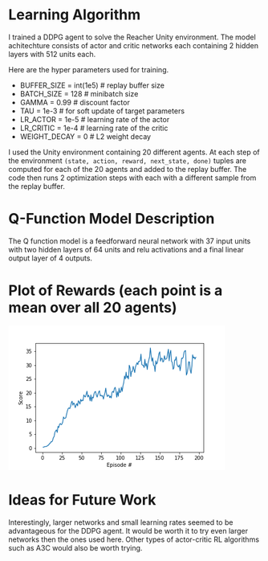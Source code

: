 # Learning Algorithm

I trained a DDPG agent to solve the Reacher Unity environment. The model achitechture consists of actor and critic networks each 
containing 2 hidden layers with 512 units each.

Here are the hyper parameters used for training.

* BUFFER_SIZE = int(1e5)  # replay buffer size
* BATCH_SIZE = 128        # minibatch size
* GAMMA = 0.99            # discount factor
* TAU = 1e-3              # for soft update of target parameters
* LR_ACTOR = 1e-5         # learning rate of the actor 
* LR_CRITIC = 1e-4        # learning rate of the critic
* WEIGHT_DECAY = 0        # L2 weight decay

I used the Unity environment containing 20 different agents. At each step of the environment `(state, action, reward, next_state, done)` tuples are computed for each of the 20 agents and added to the replay buffer. The code then runs 2 optimization steps with each with a different sample from the replay buffer.

# Q-Function Model Description
The Q function model is a feedforward neural network with 37 input units with two hidden layers of 64 units and relu activations and a final linear output layer of 4 outputs.

# Plot of Rewards (each point is a mean over all 20 agents)
![](scores.png)

# Ideas for Future Work
Interestingly, larger networks and small learning rates seemed to be advantageous for the DDPG agent. It would be worth it to try even larger networks then the ones used here. Other types of actor-critic RL algorithms such as A3C would also be worth trying.